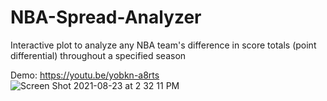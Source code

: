 # NBA-Spread-Analyzer
Interactive plot to analyze any NBA team's difference in score totals (point differential) throughout a specified season

Demo: https://youtu.be/yobkn-a8rts
![Screen Shot 2021-08-23 at 2 32 11 PM](https://user-images.githubusercontent.com/28836509/134431115-19d5265c-d2d5-40f1-a3a1-617f5b9c0865.png)
